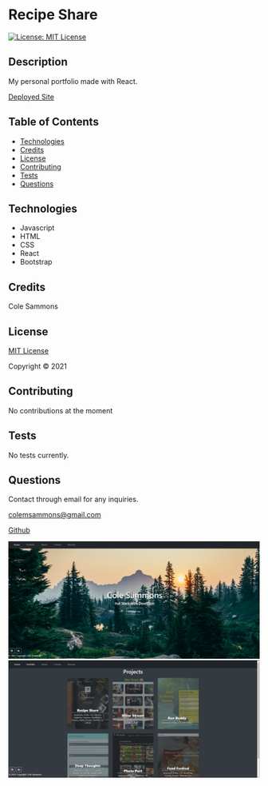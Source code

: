 # Recipe Share

  [![License: MIT License](https://img.shields.io/badge/license-MIT-green)](https://opensource.org/licenses/MIT)

  ## Description 

  My personal portfolio made with React.

  [Deployed Site](https://colesammons.github.io/react-portfolio/#/portfolio)
  
  ## Table of Contents

  * [Technologies](#technologies)
  * [Credits](#credits)
  * [License](#license)
  * [Contributing](#contributing)
  * [Tests](#tests)
  * [Questions](#questions)
   
    

  ## Technologies
  
  * Javascript
  * HTML
  * CSS
  * React
  * Bootstrap

  ## Credits

  Cole Sammons

  
  ## License
  [MIT License](https://opensource.org/licenses/MIT)

  Copyright &copy; 2021
  

  ## Contributing

  No contributions at the moment

  ## Tests

  No tests currently.

  ## Questions

  Contact through email for any inquiries.

  colemsammons@gmail.com

  [Github](https://github.com/ColeSammons)

  ![Screenshot](/src/assets/images/screen-home.png)
  ![Screenshot](/src/assets/images/screen-portfolio.png)
